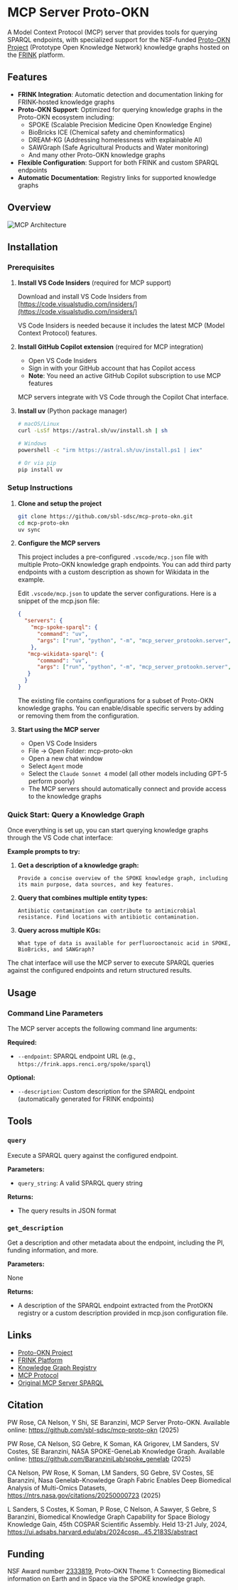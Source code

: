 # MCP Server Proto-OKN

A Model Context Protocol (MCP) server that provides tools for querying SPARQL endpoints, with specialized support for the NSF-funded [Proto-OKN Project](https://www.proto-okn.net/) (Prototype Open Knowledge Network) knowledge graphs hosted on the [FRINK](https://frink.renci.org/) platform.

## Features

- **FRINK Integration**: Automatic detection and documentation linking for FRINK-hosted knowledge graphs
- **Proto-OKN Support**: Optimized for querying knowledge graphs in the Proto-OKN ecosystem including:
  - SPOKE (Scalable Precision Medicine Open Knowledge Engine)
  - BioBricks ICE (Chemical safety and cheminformatics)
  - DREAM-KG (Addressing homelessness with explainable AI)
  - SAWGraph (Safe Agricultural Products and Water monitoring)
  - And many other Proto-OKN knowledge graphs
- **Flexible Configuration**: Support for both FRINK and custom SPARQL endpoints
- **Automatic Documentation**: Registry links for supported knowledge graphs

## Overview

![MCP Architecture](mcp_architecture.png)

## Installation

### Prerequisites

1. **Install VS Code Insiders** (required for MCP support)
   
   Download and install VS Code Insiders from [https://code.visualstudio.com/insiders/](https://code.visualstudio.com/insiders/)
   
   VS Code Insiders is needed because it includes the latest MCP (Model Context Protocol) features.

2. **Install GitHub Copilot extension** (required for MCP integration)
   
   - Open VS Code Insiders
   - Sign in with your GitHub account that has Copilot access
   - **Note**: You need an active GitHub Copilot subscription to use MCP features
   
   MCP servers integrate with VS Code through the Copilot Chat interface.

3. **Install uv** (Python package manager)
   
   ```bash
   # macOS/Linux
   curl -LsSf https://astral.sh/uv/install.sh | sh
   
   # Windows
   powershell -c "irm https://astral.sh/uv/install.ps1 | iex"
   
   # Or via pip
   pip install uv
   ```

### Setup Instructions

1. **Clone and setup the project**

   ```bash
   git clone https://github.com/sbl-sdsc/mcp-proto-okn.git
   cd mcp-proto-okn
   uv sync
   ```

2. **Configure the MCP servers**

   This project includes a pre-configured `.vscode/mcp.json` file with multiple Proto-OKN knowledge graph endpoints. You can add third party endpoints with a custom description as shown for Wikidata in the example.

   Edit `.vscode/mcp.json` to update the server configurations. Here is a snippet of the mcp.json file:

   ```json
   {
     "servers": {
       "mcp-spoke-sparql": {
         "command": "uv",
         "args": ["run", "python", "-m", "mcp_server_protookn.server", "--endpoint", "https://frink.apps.renci.org/spoke/sparql"]
       },
      "mcp-wikidata-sparql": {
         "command": "uv",
         "args": ["run", "python", "-m", "mcp_server_protookn.server", "--endpoint", "https://query.wikidata.org/sparql", "--description", "Access to Wikidata's knowledge graph"]
      }
     }
   }
   ```

   The existing file contains configurations for a subset of Proto-OKN knowledge graphs. You can enable/disable specific servers by adding or removing them from the configuration.

3. **Start using the MCP server**

   - Open VS Code Insiders
   - File -> Open Folder: mcp-proto-okn
   - Open a new chat window
   - Select `Agent` mode
   - Select the `Claude Sonnet 4` model (all other models including GPT-5 perform poorly)
   - The MCP servers should automatically connect and provide access to the knowledge graphs

### Quick Start: Query a Knowledge Graph

Once everything is set up, you can start querying knowledge graphs through the VS Code chat interface:

**Example prompts to try:**

1. **Get a description of a knowledge graph:**
   ```
   Provide a concise overview of the SPOKE knowledge graph, including its main purpose, data sources, and key features.
   ```
2. **Query that combines multiple entity types:**
   ```
   Antibiotic contamination can contribute to antimicrobial resistance. Find locations with antibiotic contamination.
   ```

3. **Query across multiple KGs:**
   ```
   What type of data is available for perfluorooctanoic acid in SPOKE, BioBricks, and SAWGraph?
   ```


The chat interface will use the MCP server to execute SPARQL queries against the configured endpoints and return structured results.

## Usage

### Command Line Parameters

The MCP server accepts the following command line arguments:

**Required:**
- `--endpoint`: SPARQL endpoint URL (e.g., `https://frink.apps.renci.org/spoke/sparql`)

**Optional:**
- `--description`: Custom description for the SPARQL endpoint (automatically generated for FRINK endpoints)

## Tools

### `query`

Execute a SPARQL query against the configured endpoint.

**Parameters:**

- `query_string`: A valid SPARQL query string

**Returns:**

- The query results in JSON format

### `get_description`

Get a description and other metadata about the endpoint, including the PI, funding information, and more.


**Parameters:**

None

**Returns:**

- A description of the SPARQL endpoint extracted from the ProtOKN registry or a custom description provided in mcp.json configuration file.


## Links

- [Proto-OKN Project](https://www.proto-okn.net/)
- [FRINK Platform](https://frink.renci.org/)
- [Knowledge Graph Registry](https://frink.renci.org/registry/)
- [MCP Protocol](https://modelcontextprotocol.io/)
- [Original MCP Server SPARQL](https://github.com/ekzhu/mcp-server-sparql/)


## Citation
PW Rose, CA Nelson, Y Shi, SE Baranzini, MCP Server Proto-OKN. Available online: https://github.com/sbl-sdsc/mcp-proto-okn (2025)

PW Rose, CA Nelson, SG Gebre, K Soman, KA Grigorev, LM Sanders, SV Costes, SE Baranzini, NASA SPOKE-GeneLab Knowledge Graph. Available online: https://github.com/BaranziniLab/spoke_genelab (2025)

CA Nelson, PW Rose, K Soman, LM Sanders, SG Gebre, SV Costes, SE Baranzini, Nasa Genelab-Knowledge Graph Fabric Enables Deep Biomedical Analysis of Multi-Omics Datasets, https://ntrs.nasa.gov/citations/20250000723 (2025)

L Sanders, S Costes, K Soman, P Rose, C Nelson, A Sawyer, S Gebre, S Baranzini, Biomedical Knowledge Graph Capability for Space Biology Knowledge Gain, 45th COSPAR Scientific Assembly. Held 13-21 July, 2024, https://ui.adsabs.harvard.edu/abs/2024cosp...45.2183S/abstract


## Funding
NSF Award number [2333819](https://www.nsf.gov/awardsearch/showAward?AWD_ID=2333819), Proto-OKN Theme 1: Connecting Biomedical information on Earth and in Space via the SPOKE knowledge graph.
